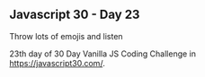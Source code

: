 ## Javascript 30 - Day 23

Throw lots of emojis and listen

23th day of 30 Day Vanilla JS Coding Challenge in https://javascript30.com/.
